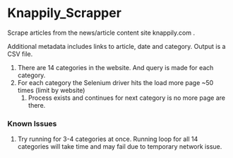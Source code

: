 # Knappily_Scrapper
Scrape articles from the news/article content site knappily.com . 

Additional metadata includes links to article, date and category. 
Output is a CSV file.

1. There are 14 categories in the website. And query is made for each category.
2. For each category the Selenium driver hits the load more page ~50 times  (limit by website)
      1. Process exists and continues for next category is no more page are there.
### Known Issues
1. Try running for 3-4 categories at once. Running loop for all 14 categories will take time and may fail due to temporary network issue.
